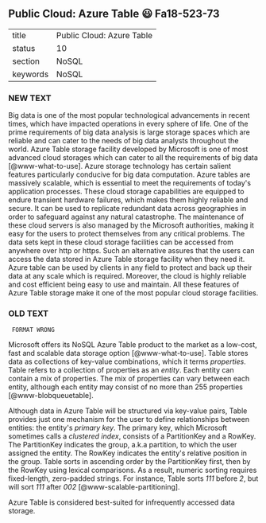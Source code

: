 ## Public Cloud: Azure Table :smiley: Fa18-523-73


|          |                               |
| -------- | ----------------------------- |
| title    | Public Cloud: Azure Table     | 
| status   | 10                            |
| section  | NoSQL                         |
| keywords | NoSQL                         |



### NEW TEXT
Big data is one of the most popular technological advancements in recent times, which have impacted operations in every sphere of life. One of the prime requirements of big data analysis is large storage spaces which are reliable and can cater to the needs of big data analysts throughout the world. Azure Table storage facility developed by Microsoft is one of most advanced cloud storages which can cater to all the requirements of big data [@www-what-to-use].
Azure storage technology has certain salient features particularly conducive for big data computation. Azure tables are massively scalable, which is essential to meet the requirements of today's application processes. These cloud storage capabilities are equipped to endure transient hardware failures, which makes them highly reliable and secure. It can be used to replicate redundant data across geographies in order to safeguard against any natural catastrophe. The maintenance of these cloud servers is also managed by the Microsoft authorities, making it easy for the users to protect themselves from any critical problems. The data sets kept in these cloud storage facilities can be accessed from anywhere over http or https. Such an alternative assures that the users can access the data stored in Azure Table storage facility when they need it.
Azure table can be used by clients in any field to protect and back up their data at any scale which is required. Moreover, the cloud is highly reliable and cost efficient being easy to use and maintain. All these features of Azure Table storage make it one of the most popular cloud storage facilities.




### OLD TEXT
     FORMAT WRONG

Microsoft offers its NoSQL Azure Table product to the market as a
low-cost, fast and scalable data storage option
[@www-what-to-use]. Table stores data as collections of
key-value combinations, which it terms *properties*.  Table
refers to a collection of properties as an *entity*.  Each
entity can contain a mix of properties.  The mix of properties can
vary between each entity, although each entity may consist of no more
than 255 properties [@www-blobqueuetable].

Although data in Azure Table will be structured via key-value pairs,
Table provides just one mechanism for the user to define relationships
between entities: the entity's *primary key*.  The primary key,
which Microsoft sometimes calls a *clustered index*, consists
of a PartitionKey and a RowKey.  The PartitionKey indicates the group,
a.k.a partition, to which the user assigned the entity.  The RowKey
indicates the entity's relative position in the group.  Table sorts in
ascending order by the PartitionKey first, then by the RowKey using
lexical comparisons.  As a result, numeric sorting requires
fixed-length, zero-padded strings.  For instance, Table sorts
*111* before *2*, but will sort *111* after
*002* [@www-scalable-partitioning].

Azure Table is considered best-suited for infrequently accessed data
storage.



